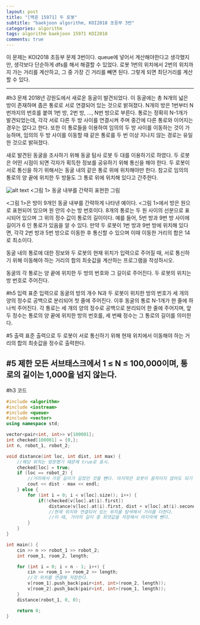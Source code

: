 ```yaml
---
layout: post
title: "[백준 15971] 두 로봇"
subtitle: "baekjoon algorithm, KOI2018 초등부 3번"  
categories: algorithm
tags: algorithm baekjoon 15971 KOI2018
comments: true
---
```

이 문제는 KOI2018 초등부 문제 3번이다. queue에 넣어서 계산해야한다고 생각했지만, 생각보다 단순하게 dfs를 해서 해결할 수 있었다.
로봇 1번의 위치에서 2번의 위치까지 가는 거리를 계산하고, 그 중 가장 긴 거리를 빼면 된다. 그렇게 되면 최단거리를 계산할 수 있다.

---
#h3 문제
2018년 강원도에서 새로운 동굴이 발견되었다. 이 동굴에는 총 N개의 넓은 방이 존재하며 좁은 통로로 서로 연결되어 있는 것으로 밝혀졌다. N개의 방은 1번부터 N번까지의 번호를 붙여 1번 방, 2번 방, …, N번 방으로 부른다. 통로는 정확히 N-1개가 발견되었는데, 각각 서로 다른 두 방 사이를 연결시켜 주며 중간에 다른 통로와 이어지는 경우는 없다고 한다. 또한 이 통로들을 이용하여 임의의 두 방 사이를 이동하는 것이 가능하며, 임의의 두 방 사이를 이동할 때 같은 통로를 두 번 이상 지나지 않는 경로는 유일한 것으로 밝혀졌다.

새로 발견된 동굴을 조사하기 위해 동굴 탐사 로봇 두 대를 이용하기로 하였다. 두 로봇은 어떤 시점이 되면 각자가 획득한 정보를 공유하기 위해 통신을 해야 한다. 두 로봇이 서로 통신을 하기 위해서는 동굴 내의 같은 통로 위에 위치해야만 한다. 참고로 임의의 통로의 양 끝에 위치한 두 방들도 그 통로 위에 위치해 있다고 간주한다.

![alt text](https://upload.acmicpc.net/869fb1ce-7817-43c3-8a8a-f7b5bcadc911/-/preview/)
<그림 1> 동굴 내부를 간략히 표현한 그림

<그림 1>은 방이 9개인 동굴 내부를 간략하게 나타낸 예이다. <그림 1>에서 방은 원으로 표현되어 있으며 원 안의 수는 방 번호이다. 8개의 통로는 두 원 사이의 선분으로 표시되어 있으며 그 위의 정수 값이 통로의 길이이다. 예를 들어, 5번 방과 9번 방 사이에 길이가 6 인 통로가 있음을 알 수 있다. 만약 두 로봇이 1번 방과 9번 방에 위치해 있다면, 각각 2번 방과 5번 방으로 이동한 후 통신할 수 있으며 이때 이동한 거리의 합은 14로 최소이다.

동굴 내의 통로에 대한 정보와 두 로봇의 현재 위치가 입력으로 주어질 때, 서로 통신하기 위해 이동해야 하는 거리의 합의 최솟값을 계산하는 프로그램을 작성하시오.

동굴의 각 통로는 양 끝에 위치한 두 방의 번호와 그 길이로 주어진다. 두 로봇의 위치는 방 번호로 주어진다.

#h5 입력
표준 입력으로 동굴의 방의 개수 N과 두 로봇이 위치한 방의 번호가 세 개의 양의 정수로 공백으로 분리되어 첫 줄에 주어진다. 이후 동굴의 통로 N-1개가 한 줄에 하나씩 주어진다. 각 통로는 세 개의 양의 정수로 공백으로 분리되어 한 줄에 주어지며, 앞 두 정수는 통로의 양 끝에 위치한 방의 번호를, 세 번째 정수는 그 통로의 길이를 의미한다.

#5 출력
표준 출력으로 두 로봇이 서로 통신하기 위해 현재 위치에서 이동해야 하는 거리의 합의 최솟값을 정수로 출력한다.

#5 제한
모든 서브태스크에서 1 ≤ N ≤ 100,000이며, 통로의 길이는 1,000을 넘지 않는다.
---
#h3 코드


```cpp
#include <algorithm>
#include <iostream>
#include <queue>
#include <vector>
using namespace std;

vector<pair<int, int>> v[100001];
int checked[100001] = {0,};
int n, robot_1, robot_2;

void distance(int loc, int dist, int max) {
    //해당 위치는 방문했기 때문에 true로 표시.
    checked[loc] = true;
    if (loc == robot_2) {
        //거리에서 가장 길이가 길었던 것을 뺀다. 마지막은 로봇이 움직이지 않아도 되기 때문.
        cout << dist - max << endl;
    } else {
        for (int i = 0; i < v[loc].size(); i++) {
            if(!checked[v[loc].at(i).first])
                distance(v[loc].at(i).first, dist + v[loc].at(i).second, std::max(max, v[loc].at(i).second));
                //현재 위치와 연결되어 있는 위치를 탐색해서 거리를 더한다.
                //이 때, 거리의 길이 중 최댓값을 저장해서 마지막에 뺀다.
        }
    }
}

int main() {
    cin >> n >> robot_1 >> robot_2;
    int room_1, room_2, length;

    for (int i = 0; i < n - 1; i++) {
        cin >> room_1 >> room_2 >> length;
        //각 위치를 연결해 저장한다.
        v[room_1].push_back(pair<int, int>(room_2, length));
        v[room_2].push_back(pair<int, int>(room_1, length));
    }
    distance(robot_1, 0, 0);

    return 0;
}
```
